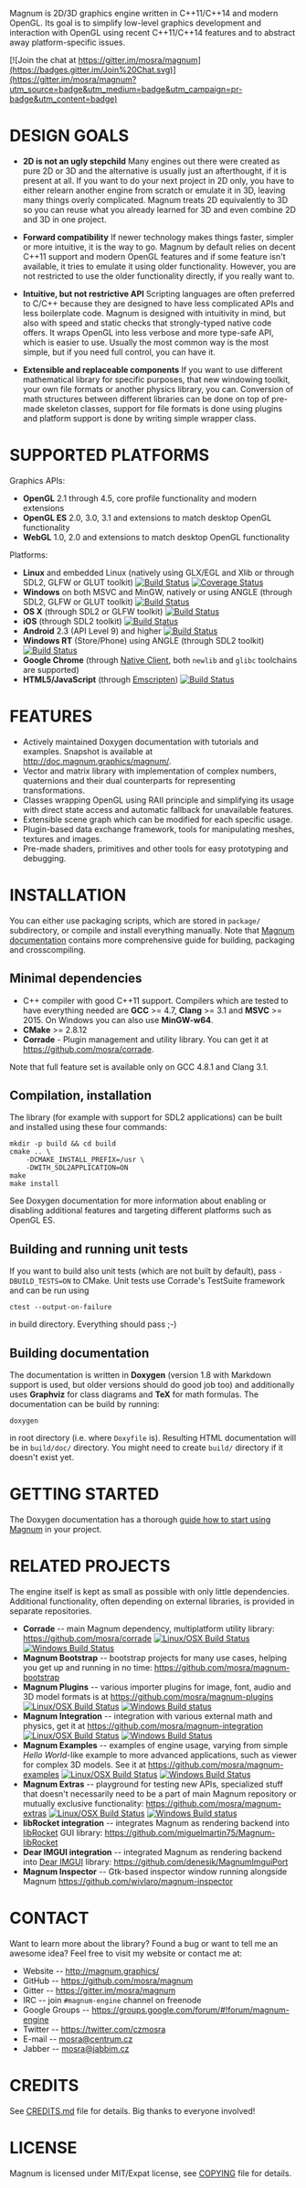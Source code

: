 Magnum is 2D/3D graphics engine written in C++11/C++14 and modern OpenGL. Its
goal is to simplify low-level graphics development and interaction with OpenGL
using recent C++11/C++14 features and to abstract away platform-specific
issues.

[![Join the chat at https://gitter.im/mosra/magnum](https://badges.gitter.im/Join%20Chat.svg)](https://gitter.im/mosra/magnum?utm_source=badge&utm_medium=badge&utm_campaign=pr-badge&utm_content=badge)

DESIGN GOALS
============

*   **2D is not an ugly stepchild**
    Many engines out there were created as pure 2D or 3D and the alternative is
    usually just an afterthought, if it is present at all. If you want to do
    your next project in 2D only, you have to either relearn another engine
    from scratch or emulate it in 3D, leaving many things overly complicated.
    Magnum treats 2D equivalently to 3D so you can reuse what you already
    learned for 3D and even combine 2D and 3D in one project.

*   **Forward compatibility**
    If newer technology makes things faster, simpler or more intuitive, it is
    the way to go. Magnum by default relies on decent C++11 support and modern
    OpenGL features and if some feature isn't available, it tries to emulate it
    using older functionality. However, you are not restricted to use the older
    functionality directly, if you really want to.

*   **Intuitive, but not restrictive API**
    Scripting languages are often preferred to C/C++ because they are designed
    to have less complicated APIs and less boilerplate code. Magnum is
    designed with intuitivity in mind, but also with speed and static checks
    that strongly-typed native code offers. It wraps OpenGL into less verbose
    and more type-safe API, which is easier to use. Usually the most common way
    is the most simple, but if you need full control, you can have it.

*   **Extensible and replaceable components**
    If you want to use different mathematical library for specific purposes,
    that new windowing toolkit, your own file formats or another physics
    library, you can. Conversion of math structures between different libraries
    can be done on top of pre-made skeleton classes, support for file formats
    is done using plugins and platform support is done by writing simple
    wrapper class.

SUPPORTED PLATFORMS
===================

Graphics APIs:

*   **OpenGL** 2.1 through 4.5, core profile functionality and modern
    extensions
*   **OpenGL ES** 2.0, 3.0, 3.1 and extensions to match desktop OpenGL
    functionality
*   **WebGL** 1.0, 2.0 and extensions to match desktop OpenGL functionality

Platforms:

*   **Linux** and embedded Linux (natively using GLX/EGL and Xlib or through
    SDL2, GLFW or GLUT toolkit) [![Build Status](https://travis-ci.org/mosra/magnum.svg?branch=master)](https://travis-ci.org/mosra/magnum) [![Coverage Status](https://coveralls.io/repos/github/mosra/magnum/badge.svg?branch=master)](https://coveralls.io/github/mosra/magnum?branch=master)
*   **Windows** on both MSVC and MinGW, natively or using ANGLE (through SDL2, GLFW or GLUT toolkit) [![Build Status](https://ci.appveyor.com/api/projects/status/5b477m034cfaskse/branch/master?svg=true)](https://ci.appveyor.com/project/mosra/magnum/branch/master)
*   **OS X** (through SDL2 or GLFW toolkit) [![Build Status](https://travis-ci.org/mosra/magnum.svg?branch=master)](https://travis-ci.org/mosra/magnum)
*   **iOS** (through SDL2 toolkit) [![Build Status](https://travis-ci.org/mosra/magnum.svg?branch=master)](https://travis-ci.org/mosra/magnum)
*   **Android** 2.3 (API Level 9) and higher [![Build Status](https://travis-ci.org/mosra/magnum.svg?branch=master)](https://travis-ci.org/mosra/magnum)
*   **Windows RT** (Store/Phone) using ANGLE (through SDL2 toolkit) [![Build Status](https://ci.appveyor.com/api/projects/status/5b477m034cfaskse/branch/master?svg=true)](https://ci.appveyor.com/project/mosra/magnum/branch/master)
*   **Google Chrome** (through [Native Client](https://developers.google.com/native-client/),
    both `newlib` and `glibc` toolchains are supported)
*   **HTML5/JavaScript** (through [Emscripten](https://github.com/kripken/emscripten/wiki)) [![Build Status](https://travis-ci.org/mosra/magnum.svg?branch=master)](https://travis-ci.org/mosra/magnum)

FEATURES
========

*   Actively maintained Doxygen documentation with tutorials and examples.
    Snapshot is available at http://doc.magnum.graphics/magnum/.
*   Vector and matrix library with implementation of complex numbers,
    quaternions and their dual counterparts for representing transformations.
*   Classes wrapping OpenGL using RAII principle and simplifying its usage with
    direct state access and automatic fallback for unavailable features.
*   Extensible scene graph which can be modified for each specific usage.
*   Plugin-based data exchange framework, tools for manipulating meshes,
    textures and images.
*   Pre-made shaders, primitives and other tools for easy prototyping and
    debugging.

INSTALLATION
============

You can either use packaging scripts, which are stored in `package/`
subdirectory, or compile and install everything manually. Note that
[Magnum documentation](http://doc.magnum.graphics/magnum/) contains more
comprehensive guide for building, packaging and crosscompiling.

Minimal dependencies
--------------------

*   C++ compiler with good C++11 support. Compilers which are tested to have
    everything needed are **GCC** >= 4.7, **Clang** >= 3.1 and **MSVC** >= 2015.
    On Windows you can also use **MinGW-w64**.
*   **CMake** >= 2.8.12
*   **Corrade** - Plugin management and utility library. You can get it at
    https://github.com/mosra/corrade.

Note that full feature set is available only on GCC 4.8.1 and Clang 3.1.

Compilation, installation
-------------------------

The library (for example with support for SDL2 applications) can be built and
installed using these four commands:

    mkdir -p build && cd build
    cmake .. \
        -DCMAKE_INSTALL_PREFIX=/usr \
        -DWITH_SDL2APPLICATION=ON
    make
    make install

See Doxygen documentation for more information about enabling or disabling
additional features and targeting different platforms such as OpenGL ES.

Building and running unit tests
-------------------------------

If you want to build also unit tests (which are not built by default), pass
`-DBUILD_TESTS=ON` to CMake. Unit tests use Corrade's TestSuite framework and
can be run using

    ctest --output-on-failure

in build directory. Everything should pass ;-)

Building documentation
----------------------

The documentation is written in **Doxygen** (version 1.8 with Markdown support
is used, but older versions should do good job too) and additionally uses
**Graphviz** for class diagrams and **TeX** for math formulas. The
documentation can be build by running:

    doxygen

in root directory (i.e. where `Doxyfile` is). Resulting HTML documentation
will be in `build/doc/` directory. You might need to create `build/` directory
if it doesn't exist yet.

GETTING STARTED
===============

The Doxygen documentation has a thorough [guide how to start using Magnum](http://mosra.cz/blog/magnum-doc/getting-started.html)
in your project.

RELATED PROJECTS
================

The engine itself is kept as small as possible with only little dependencies.
Additional functionality, often depending on external libraries, is provided in
separate repositories.

*   **Corrade** -- main Magnum dependency, multiplatform utility library:
    https://github.com/mosra/corrade
    [![Linux/OSX Build Status](https://travis-ci.org/mosra/corrade.svg?branch=master)](https://travis-ci.org/mosra/corrade) [![Windows Build Status](https://ci.appveyor.com/api/projects/status/afjjlsgtk6jjxulp/branch/master?svg=true)](https://ci.appveyor.com/project/mosra/corrade/branch/master)
*   **Magnum Bootstrap** -- bootstrap projects for many use cases, helping you
    get up and running in no time: https://github.com/mosra/magnum-bootstrap
*   **Magnum Plugins** -- various importer plugins for image, font, audio and
    3D model formats is at https://github.com/mosra/magnum-plugins
    [![Linux/OSX Build Status](https://travis-ci.org/mosra/magnum-plugins.svg?branch=master)](https://travis-ci.org/mosra/magnum-plugins) [![Windows Build status](https://ci.appveyor.com/api/projects/status/nkdlwaxm2i9d6vpx/branch/master?svg=true)](https://ci.appveyor.com/project/mosra/magnum-plugins/branch/master)
*   **Magnum Integration** -- integration with various external math and
    physics, get it at https://github.com/mosra/magnum-integration
    [![Linux/OSX Build Status](https://travis-ci.org/mosra/magnum-integration.svg?branch=master)](https://travis-ci.org/mosra/magnum-integration) [![Windows Build Status](https://ci.appveyor.com/api/projects/status/hs6ykva1ld74vavr/branch/master?svg=true)](https://ci.appveyor.com/project/mosra/magnum-integration/branch/master)
*   **Magnum Examples** -- examples of engine usage, varying from simple
    *Hello World*-like example to more advanced applications, such as viewer
    for complex 3D models. See it at https://github.com/mosra/magnum-examples
    [![Linux/OSX Build Status](https://travis-ci.org/mosra/magnum-examples.svg?branch=master)](https://travis-ci.org/mosra/magnum-examples) [![Windows Build Status](https://ci.appveyor.com/api/projects/status/33qdqpdc5n0au3ou/branch/master?svg=true)](https://ci.appveyor.com/project/mosra/magnum-examples/branch/master)
*   **Magnum Extras** -- playground for testing new APIs, specialized stuff
    that doesn't necessarily need to be a part of main Magnum repository or
    mutually exclusive functionality: https://github.com/mosra/magnum-extras
    [![Linux/OSX Build Status](https://travis-ci.org/mosra/magnum-extras.svg?branch=master)](https://travis-ci.org/mosra/magnum-extras) [![Windows Build status](https://ci.appveyor.com/api/projects/status/f75u5eow2qiso7m5/branch/master?svg=true)](https://ci.appveyor.com/project/mosra/magnum-extras/branch/master)
*   **libRocket integration** -- integrates Magnum as rendering backend into
    [libRocket](https://github.com/libRocket/libRocket) GUI library:
    https://github.com/miguelmartin75/Magnum-libRocket
*   **Dear IMGUI integration** -- integrated Magnum as rendering backend into
    [Dear IMGUI](https://github.com/ocornut/imgui) library:
    https://github.com/denesik/MagnumImguiPort
*   **Magnum Inspector** -- Gtk-based inspector window running alongside Magnum
    https://github.com/wivlaro/magnum-inspector

CONTACT
=======

Want to learn more about the library? Found a bug or want to tell me an awesome
idea? Feel free to visit my website or contact me at:

*   Website -- http://magnum.graphics/
*   GitHub -- https://github.com/mosra/magnum
*   Gitter -- https://gitter.im/mosra/magnum
*   IRC -- join `#magnum-engine` channel on freenode
*   Google Groups -- https://groups.google.com/forum/#!forum/magnum-engine
*   Twitter -- https://twitter.com/czmosra
*   E-mail -- mosra@centrum.cz
*   Jabber -- mosra@jabbim.cz

CREDITS
=======

See [CREDITS.md](CREDITS.md) file for details. Big thanks to everyone involved!

LICENSE
=======

Magnum is licensed under MIT/Expat license, see [COPYING](COPYING) file for
details.

